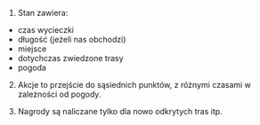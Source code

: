 1.  Stan zawiera:
  - czas wycieczki
  - długość (jeżeli nas obchodzi)
  - miejsce
  - dotychczas zwiedzone trasy
  - pogoda

2.  Akcje to przejście do sąsiednich punktów, z różnymi czasami w zależności od pogody.

3.  Nagrody są naliczane tylko dla nowo odkrytych tras itp.

